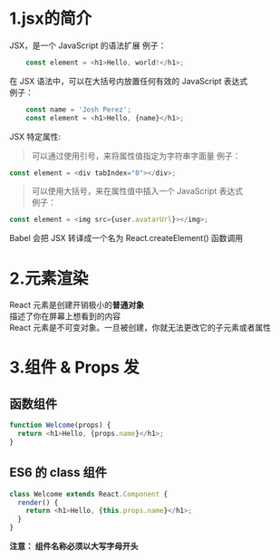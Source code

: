 1.jsx的简介
===

JSX，是一个 JavaScript 的语法扩展
例子：  
```js
    const element = <h1>Hello, world!</h1>;  
```
  
在 JSX 语法中，可以在大括号内放置任何有效的 JavaScript 表达式   
例子：  
```js
    const name = 'Josh Perez';  
    const element = <h1>Hello, {name}</h1>;  
```

JSX 特定属性:  
> 可以通过使用引号，来将属性值指定为字符串字面量
例子：  
```js
const element = <div tabIndex="0"></div>;
```
> 可以使用大括号，来在属性值中插入一个 JavaScript 表达式  
例子：  
```js
const element = <img src={user.avatarUrl}></img>;
```

Babel 会把 JSX 转译成一个名为 React.createElement() 函数调用

2.元素渲染
===

React 元素是创建开销极小的**普通对象**  
描述了你在屏幕上想看到的内容    
React 元素是不可变对象。一旦被创建，你就无法更改它的子元素或者属性  

3.组件 & Props 发
===

函数组件
---
```js
function Welcome(props) {
  return <h1>Hello, {props.name}</h1>;
}
```

ES6 的 class 组件  
---
```js
class Welcome extends React.Component {
  render() {
    return <h1>Hello, {this.props.name}</h1>;
  }
}
```
**注意： 组件名称必须以大写字母开头**  









